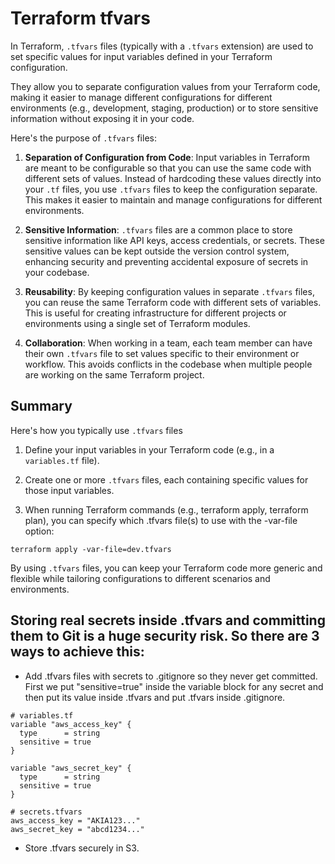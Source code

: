 # Terraform tfvars

In Terraform, `.tfvars` files (typically with a `.tfvars` extension) are used to set specific values for input variables defined in your Terraform configuration. 

They allow you to separate configuration values from your Terraform code, making it easier to manage different configurations for different environments (e.g., development, staging, production) or to store sensitive information without exposing it in your code.

Here's the purpose of `.tfvars` files:

1. **Separation of Configuration from Code**: Input variables in Terraform are meant to be configurable so that you can use the same code with different sets of values. Instead of hardcoding these values directly into your `.tf` files, you use `.tfvars` files to keep the configuration separate. This makes it easier to maintain and manage configurations for different environments.

2. **Sensitive Information**: `.tfvars` files are a common place to store sensitive information like API keys, access credentials, or secrets. These sensitive values can be kept outside the version control system, enhancing security and preventing accidental exposure of secrets in your codebase.

3. **Reusability**: By keeping configuration values in separate `.tfvars` files, you can reuse the same Terraform code with different sets of variables. This is useful for creating infrastructure for different projects or environments using a single set of Terraform modules.

4. **Collaboration**: When working in a team, each team member can have their own `.tfvars` file to set values specific to their environment or workflow. This avoids conflicts in the codebase when multiple people are working on the same Terraform project.

## Summary

Here's how you typically use `.tfvars` files

1. Define your input variables in your Terraform code (e.g., in a `variables.tf` file).

2. Create one or more `.tfvars` files, each containing specific values for those input variables.

3. When running Terraform commands (e.g., terraform apply, terraform plan), you can specify which .tfvars file(s) to use with the -var-file option:

```
terraform apply -var-file=dev.tfvars
```

By using `.tfvars` files, you can keep your Terraform code more generic and flexible while tailoring configurations to different scenarios and environments.

## Storing real secrets inside .tfvars and committing them to Git is a huge security risk. So there are 3 ways to achieve this:
- Add .tfvars files with secrets to .gitignore so they never get committed. First we put "sensitive=true" inside the variable block for any secret and then put its value inside .tfvars and put .tfvars inside .gitignore.
```hcl
# variables.tf
variable "aws_access_key" {
  type      = string
  sensitive = true
}

variable "aws_secret_key" {
  type      = string
  sensitive = true
}
```

```hcl
# secrets.tfvars
aws_access_key = "AKIA123..."
aws_secret_key = "abcd1234..."
```
- Store .tfvars securely in S3. 
